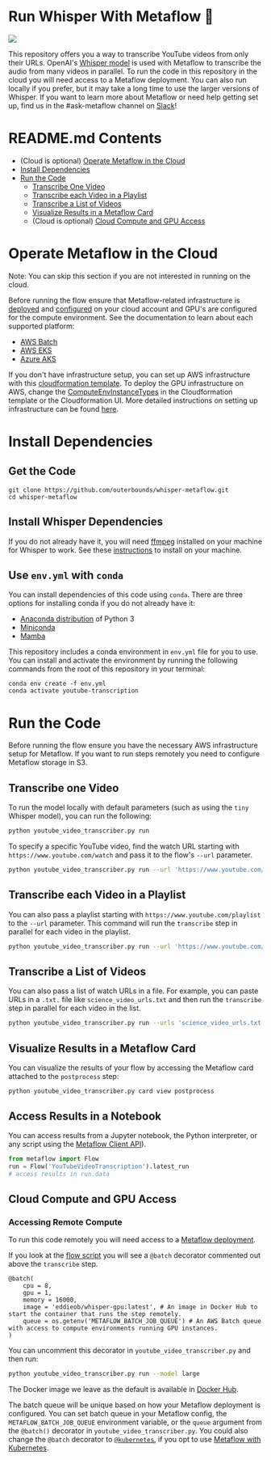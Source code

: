 # Run Whisper With Metaflow 👋

![](/fs-chat-cloud.png)

This repository offers you a way to transcribe YouTube videos from only their URLs. 
OpenAI's [Whisper model](https://github.com/openai/whisper) is used with Metaflow to transcribe the audio from many videos in parallel. To run the code in this repository in the cloud you will need access to a Metaflow deployment. You can also run locally if you prefer, but it may take a long time to use the larger versions of Whisper. If you want to learn more about Metaflow or need help getting set up, find us in the #ask-metaflow channel on [Slack](http://slack.outerbounds.co/)!

# README.md Contents
* (Cloud is optional) [Operate Metaflow in the Cloud](#operate-metaflow-in-the-cloud)
* [Install Dependencies](#install-dependencies)
* [Run the Code](#run-the-code)
    * [Transcribe One Video](#transcribe-one-video)
    * [Transcribe each Video in a Playlist](#transcribe-each-video-in-a-playlist)
    * [Transcribe a List of Videos](#transcribe-a-list-of-videos)
    * [Visualize Results in a Metaflow Card](#visualize-results-in-a-metaflow-card)
    * (Cloud is optional) [Cloud Compute and GPU Access](#cloud-compute-and-gpu-access)

# Operate Metaflow in the Cloud
Note: You can skip this section if you are not interested in running on the cloud.

Before running the flow ensure that Metaflow-related infrastructure is [deployed](https://outerbounds.com/docs/aws-deployment-guide/) and [configured](https://outerbounds.com/docs/configure-metaflow/) on your cloud account and GPU's are configured for the compute environment. See the documentation to learn about each supported platform:
* [AWS Batch](https://outerbounds.com/engineering/deployment/aws-managed/introduction/)
* [AWS EKS](https://outerbounds.com/engineering/deployment/aws-k8s/deployment/)
* [Azure AKS](https://outerbounds.com/engineering/deployment/azure-k8s/deployment/)

If you don't have infrastructure setup, you can set up AWS infrastructure with this [cloudformation template](https://github.com/outerbounds/metaflow-tools/blob/master/aws/cloudformation/metaflow-cfn-template.yml). To deploy the GPU infrastructure on AWS, change the [ComputeEnvInstanceTypes](https://github.com/outerbounds/metaflow-tools/blob/d0da1fa4f9aa6845f8091d06a1b7a99962986c98/aws/cloudformation/metaflow-cfn-template.yml#L42) in the Cloudformation template or the Cloudformation UI. More detailed instructions on setting up infrastructure can be found [here](https://outerbounds.com/docs/cloudformation/). 

# Install Dependencies

## Get the Code
```
git clone https://github.com/outerbounds/whisper-metaflow.git
cd whisper-metaflow
```

## Install Whisper Dependencies
If you do not already have it, you will need [ffmpeg](https://ffmpeg.org/) installed on your machine for Whisper to work. See these [instructions](https://github.com/openai/whisper#setup) to install on your machine.

## Use `env.yml` with `conda`

You can install dependencies of this code using `conda`. There are three options for installing conda if you do not already have it:
* [Anaconda distribution](https://www.anaconda.com/download/) of Python 3
* [Miniconda](https://docs.conda.io/en/latest/miniconda.html)
* [Mamba](https://mamba.readthedocs.io/en/latest/)

This repository includes a conda environment in `env.yml` file for you to use. You can install and activate the environment by running the following commands from the root of this repository in your terminal:
```
conda env create -f env.yml
conda activate youtube-transcription
```

# Run the Code
Before running the flow ensure you have the necessary AWS infrastructure setup for Metaflow. If you want to run steps remotely you need to configure Metaflow storage in S3. 

## Transcribe one Video

To run the model locally with default parameters (such as using the `tiny` Whisper model), you can run the following:
```sh
python youtube_video_transcriber.py run
```

To specify a specific YouTube video, find the watch URL starting with `https://www.youtube.com/watch` and pass it to the flow's `--url` parameter.
```sh
python youtube_video_transcriber.py run --url 'https://www.youtube.com/watch?v=OH0Y_DUZu4Y'
```

## Transcribe each Video in a Playlist
You can also pass a playlist starting with `https://www.youtube.com/playlist` to the `--url` parameter. 
This command will run the `transcribe` step in parallel for each video in the playlist.
```sh
python youtube_video_transcriber.py run --url 'https://www.youtube.com/playlist?list=PLUsOvkBBnJBc1fcDQEOPJ77pMcE4CnNxc'
```

## Transcribe a List of Videos
You can also pass a list of watch URLs in a file. For example, you can paste URLs in a `.txt.` file like `science_video_urls.txt` and then run the `transcribe` step in parallel for each video in the list.
```sh
python youtube_video_transcriber.py run --urls 'science_video_urls.txt'
```

## Visualize Results in a Metaflow Card
You can visualize the results of your flow by accessing the Metaflow card attached to the `postprocess` step:
```
python youtube_video_transcriber.py card view postprocess
```

## Access Results in a Notebook
You can access results from a Jupyter notebook, the Python interpreter, or any script using the [Metaflow Client API](https://docs.metaflow.org/api/client)).
```python
from metaflow import Flow
run = Flow('YouTubeVideoTranscription').latest_run
# access results in run.data
```

## Cloud Compute and GPU Access

### Accessing Remote Compute

To run this code remotely you will need access to a [Metaflow deployment](#operate-metaflow-on-aws-infrastructure). 

If you look at the [flow script](./youtube_video_transcriber.py) you will see a `@batch` decorator commented out above the `transcribe` step. 
```
@batch(
    cpu = 8, 
    gpu = 1,
    memory = 16000,
    image = 'eddieob/whisper-gpu:latest', # An image in Docker Hub to start the container that runs the step remotely.
    queue = os.getenv('METAFLOW_BATCH_JOB_QUEUE') # An AWS Batch queue with access to compute environments running GPU instances.
)

```
You can uncomment this decorator in `youtube_video_transcriber.py` and then run:

```sh
python youtube_video_transcriber.py run --model large
```

The Docker image we leave as the default is available in [Docker Hub](https://hub.docker.com/repository/docker/eddieob/whisper-gpu).

The batch queue will be unique based on how your Metaflow deployment is configured. You can set batch queue in your Metaflow config, the `METAFLOW_BATCH_JOB_QUEUE` environment variable, or the `queue` argument from the `@batch()` decorator in `youtube_video_transcriber.py`. You could also change the `@batch` decorator to [`@kubernetes`](https://docs.metaflow.org/api/step-decorators/kubernetes), if you opt to use [Metaflow with Kubernetes](https://github.com/valayDave/metaflow-on-kubernetes-docs).



